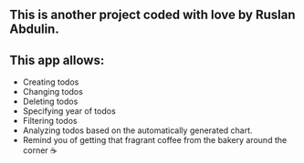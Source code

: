 ## This is another project coded with love by Ruslan Abdulin.

## This app allows:

- Creating todos
- Changing todos
- Deleting todos
- Specifying year of todos
- Filtering todos
- Analyzing todos based on the automatically generated chart.
- Remind you of getting that fragrant coffee from the bakery around the corner ☕️
